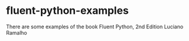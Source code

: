 # fluent-python-examples
There are some examples of the book Fluent Python, 2nd Edition Luciano Ramalho
